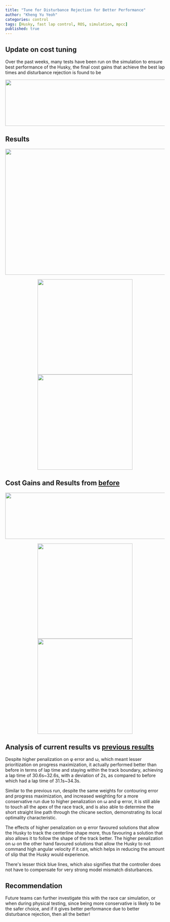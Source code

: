 ```yaml
---
title: "Tune for Disturbance Rejection for Better Performance"
author: "Kheng Yu Yeoh"
categories: control
tags: [Husky, fast lap control, ROS, simulation, mpcc]
published: true
---
```


## Update on cost tuning
Over the past weeks, many tests have been run on the simulation to ensure best performance of the Husky, 
the final cost gains that achieve the best lap times and disturbance rejection is found to be
<p align="center">
  <img width="596" height="146" src="https://user-images.githubusercontent.com/78944454/137821077-cdc08c2c-9676-4aca-8afe-f015b51af9ec.PNG">
</p>

## Results
<p align="center">
  <img width="600" height="397" src="https://user-images.githubusercontent.com/78944454/137711457-6073b01d-b5d1-4f3f-905a-70c860ee6a46.gif">
</p>
<p align="center">
  <img width="300" height="300" src="https://user-images.githubusercontent.com/78944454/137818522-85b7dd92-eb84-40b6-b4f5-c46caab0f031.png">  
  <img width="300" height="300" src="https://user-images.githubusercontent.com/78944454/137819318-2ca7e139-4560-47e0-8a3b-fc0f4ff35b49.png">
</p>

## Cost Gains and Results from [before](/fastlapcontrol/Working-MPCC-HuskySim/)
<p align="center">
  <img width="596" height="146" src="https://user-images.githubusercontent.com/78944454/137822548-d1231221-bb89-41b6-bbd1-12f69a20904f.PNG">
</p>
<p align="center">
  <img width="300" height="300" src="https://user-images.githubusercontent.com/78944454/137822461-8c393c6c-e741-45fb-a63c-f42a4bc9d126.png">  
  <img width="300" height="300" src="https://user-images.githubusercontent.com/78944454/137822481-a9826d5f-6d46-4c8e-b5f7-5baaddd6b77d.png">
</p>

## Analysis of current results vs [previous results](/control/Working-MPCC-HuskySim/)
Despite higher penalization on φ error and ω, which meant lesser prioritization on progress maximization, it actually performed better than before in terms of lap time and 
staying within the track boundary, achieving a lap time of 30.6s~32.6s, with a deviation of 2s, as compared to before which had a lap time of 31.1s~34.3s.

Similar to the previous run, despite the same weights for contouring error and progress maximization, and increased weighting for a more conservative run due to
higher penalization on ω and φ error, it is still able to touch all the apex of the race track, and is also able to determine the short straight line path through 
the chicane section, demonstrating its local optimality characteristic.

The effects of higher penalization on φ error favoured solutions that allow the Husky to track the centerline shape more, thus favouring a solution that also allows it to
follow the shape of the track better. The higher penalization on ω on the other hand favoured solutions that allow the Husky to not command high angular velocity if it can, 
which helps in reducing the amount of slip that the Husky would experience.

There's lesser thick blue lines, which also signifies that the controller does not have to compensate for very strong model mismatch disturbances.

## Recommendation
Future teams can further investigate this with the race car simulation, or when during physical testing, since being more conservative is likely to be the safer choice, and 
if it gives better performance due to better disturbance rejection, then all the better!
